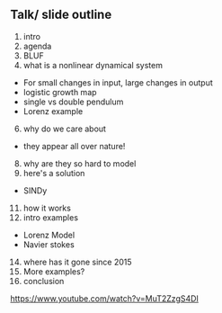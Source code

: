 ## Talk/ slide outline

1. intro
2. agenda
3. BLUF
4. what is a nonlinear dynamical system
- For small changes in input, large changes in output
- logistic growth map 
- single vs double pendulum
- Lorenz example
6. why do we care about
- they appear all over nature!
8. why are they so hard to model
9. here's a solution
- SINDy
11. how it works
12. intro examples
- Lorenz Model
- Navier stokes
14. where has it gone since 2015
15. More examples?
16. conclusion 

https://www.youtube.com/watch?v=MuT2ZzgS4DI
